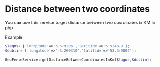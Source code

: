 # Distance between two coordinates

You can use this service to get distance between two coordinates in KM in php

Example
 ```php
$lagos= ['longitude'=>'3.379206','latitide'=>'6.524379'];
$dublin= ['longitude'=>'-6.260310','latitide'=>'53.349804'];

GeoFenceService::getDistanceBetweenCoordinatesInKm($lagos,$dublin);



 ```

 